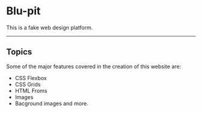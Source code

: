 # Blu-pit

This is a fake web design platform.

---

## Topics

Some of the major features covered in the creation of this website are:

- CSS Flexbox
- CSS Grids
- HTML Froms
- Images
- Bacground images and more.
